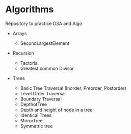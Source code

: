 # Algorithms
Repository to practice DSA and Algo

- Arrays
    - SecondLargestElement

- Recursion
    - Factorial 
    - Greatest common Divisor

- Trees
    - Basic Tree Traversal (Inorder, Preorder, Postorder)
    - Level Order Traversal
    - Boundary Traversal
    - DepthofTree
    - Depth and height of node in a tree
    - Identical Trees
    - MirrorTree
    - Symmetric tree
